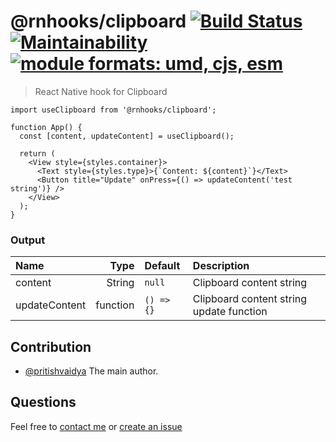 # @rnhooks/clipboard [![Build Status](https://travis-ci.com/react-native-hooks/clipboard.svg?branch=master)](https://travis-ci.com/react-native-hooks/clipboard) [![Maintainability](https://api.codeclimate.com/v1/badges/e82c7feaf06945de203d/maintainability)](https://codeclimate.com/github/react-native-hooks/clipboard/maintainability) <a href="https://github.com/pritishvaidya/react-native-hooks/clipboard/blob/master/README.md"><img src="https://img.shields.io/badge/module%20formats-umd%2C%20cjs%2C%20esm-green.svg" alt="module formats: umd, cjs, esm"></a>

> React Native hook for Clipboard

```
import useClipboard from '@rnhooks/clipboard';

function App() {
  const [content, updateContent] = useClipboard();

  return (
    <View style={styles.container}>
      <Text style={styles.type}>{`Content: ${content}`}</Text>
      <Button title="Update" onPress={() => updateContent('test string')} />
    </View>
  );
}
```


### Output
| Name  | Type  | Default | Description |
| :------------ |---------------:| :---------------| :-----|
| content | String | `null` | Clipboard content string |
| updateContent | function | `() => {}` | Clipboard content string update function |

## Contribution
- [@pritishvaidya](mailto:pritishvaidya94@gmail.com) The main author.


## Questions

Feel free to [contact me](mailto:pritishvaidya94@gmail.com) or [create an issue](https://github.com/react-native-hooks/clipboard/issues/new)
